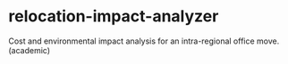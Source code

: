 # relocation-impact-analyzer
Cost and environmental impact analysis for an intra-regional office move. (academic)
